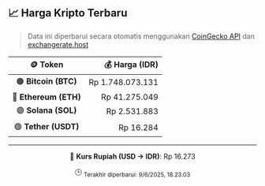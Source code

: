 

<!-- HARGA_KRIPTO -->
## 📈 Harga Kripto Terbaru

> Data ini diperbarui secara otomatis menggunakan [CoinGecko API](https://www.coingecko.com/) dan [exchangerate.host](https://exchangerate.host/)

<div align="center">

| 🪙 Token | 💰 Harga (IDR) |
|:------:|---------------:|
| 🟠 **Bitcoin (BTC)**   | Rp 1.748.073.131 |
| 🔵 **Ethereum (ETH)**  | Rp 41.275.049 |
| 🟣 **Solana (SOL)**    | Rp 2.531.883 |
| 🟢 **Tether (USDT)**   | Rp 16.284 |

---

💱 **Kurs Rupiah (USD → IDR)**: Rp 16.273

🕒 <sub>Terakhir diperbarui: 9/6/2025, 18.23.03</sub>

</div>
<!-- /HARGA_KRIPTO -->
